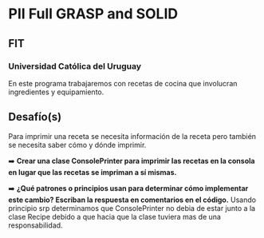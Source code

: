# PII Full GRASP and SOLID
## FIT
### Universidad Católica del Uruguay

En este programa trabajaremos con recetas de cocina que involucran ingredientes y equipamiento.

## Desafío(s)

Para imprimir una receta se necesita información de la receta pero también se necesita saber cómo y dónde imprimir.

➡️ **Crear una clase ConsolePrinter para imprimir las recetas en la consola en lugar que las recetas se impriman a sí mismas.**

➡️ **¿Qué patrones o principios usan para determinar cómo implementar este cambio? Escriban la respuesta en comentarios en el código.**
Usando principio srp determinamos que ConsolePrinter no debia de estar junto a la clase Recipe debido a que hacia que la clase tuviera mas de una responsabilidad.